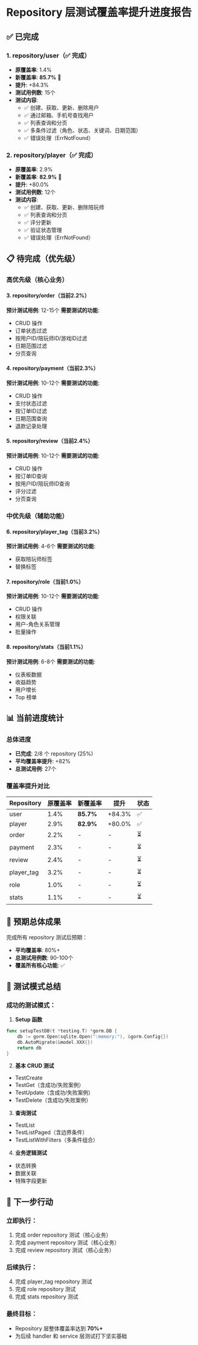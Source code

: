 # Repository 层测试覆盖率提升进度报告

## ✅ 已完成

### 1. repository/user（✅ 完成）
- **原覆盖率**: 1.4%
- **新覆盖率**: **85.7%** 🎉
- **提升**: +84.3%
- **测试用例数**: 15个
- **测试内容**:
  - ✅ 创建、获取、更新、删除用户
  - ✅ 通过邮箱、手机号查找用户
  - ✅ 列表查询和分页
  - ✅ 多条件过滤（角色、状态、关键词、日期范围）
  - ✅ 错误处理（ErrNotFound）

### 2. repository/player（✅ 完成）
- **原覆盖率**: 2.9%
- **新覆盖率**: **82.9%** 🎉
- **提升**: +80.0%
- **测试用例数**: 12个
- **测试内容**:
  - ✅ 创建、获取、更新、删除陪玩师
  - ✅ 列表查询和分页
  - ✅ 评分更新
  - ✅ 验证状态管理
  - ✅ 错误处理（ErrNotFound）

## 📋 待完成（优先级）

### 高优先级（核心业务）

#### 3. repository/order（当前2.2%）
**预计测试用例**: 12-15个
**需要测试的功能**:
- CRUD 操作
- 订单状态过滤
- 按用户ID/陪玩师ID/游戏ID过滤
- 日期范围过滤
- 分页查询

#### 4. repository/payment（当前2.3%）
**预计测试用例**: 10-12个
**需要测试的功能**:
- CRUD 操作
- 支付状态过滤
- 按订单ID过滤
- 日期范围查询
- 退款记录处理

#### 5. repository/review（当前2.4%）
**预计测试用例**: 10-12个
**需要测试的功能**:
- CRUD 操作
- 按订单ID查询
- 按用户ID/陪玩师ID查询
- 评分过滤
- 分页查询

### 中优先级（辅助功能）

#### 6. repository/player_tag（当前3.2%）
**预计测试用例**: 4-6个
**需要测试的功能**:
- 获取陪玩师标签
- 替换标签

#### 7. repository/role（当前1.0%）
**预计测试用例**: 10-12个
**需要测试的功能**:
- CRUD 操作
- 权限关联
- 用户-角色关系管理
- 批量操作

#### 8. repository/stats（当前1.1%）
**预计测试用例**: 6-8个
**需要测试的功能**:
- 仪表板数据
- 收益趋势
- 用户增长
- Top 榜单

## 📊 当前进度统计

### 总体进度
- **已完成**: 2/8 个 repository (25%)
- **平均覆盖率提升**: +82%
- **总测试用例**: 27个

### 覆盖率提升对比

| Repository | 原覆盖率 | 新覆盖率 | 提升 | 状态 |
|-----------|---------|---------|------|------|
| user      | 1.4%    | **85.7%** | +84.3% | ✅ |
| player    | 2.9%    | **82.9%** | +80.0% | ✅ |
| order     | 2.2%    | -       | -     | ⏳ |
| payment   | 2.3%    | -       | -     | ⏳ |
| review    | 2.4%    | -       | -     | ⏳ |
| player_tag| 3.2%    | -       | -     | ⏳ |
| role      | 1.0%    | -       | -     | ⏳ |
| stats     | 1.1%    | -       | -     | ⏳ |

## 🎯 预期总体成果

完成所有 repository 测试后预期：
- **平均覆盖率**: 80%+
- **总测试用例数**: 90-100个
- **覆盖所有核心功能**: ✅

## 📝 测试模式总结

### 成功的测试模式：

1. **Setup 函数**
```go
func setupTestDB(t *testing.T) *gorm.DB {
    db := gorm.Open(sqlite.Open(":memory:"), &gorm.Config{})
    db.AutoMigrate(&model.XXX{})
    return db
}
```

2. **基本 CRUD 测试**
- TestCreate
- TestGet（含成功/失败案例）
- TestUpdate（含成功/失败案例）
- TestDelete（含成功/失败案例）

3. **查询测试**
- TestList
- TestListPaged（含边界条件）
- TestListWithFilters（多条件组合）

4. **业务逻辑测试**
- 状态转换
- 数据关联
- 特殊字段更新

## 🚀 下一步行动

### 立即执行：
1. 完成 order repository 测试（核心业务）
2. 完成 payment repository 测试（核心业务）
3. 完成 review repository 测试（核心业务）

### 后续执行：
4. 完成 player_tag repository 测试
5. 完成 role repository 测试
6. 完成 stats repository 测试

### 最终目标：
- Repository 层整体覆盖率达到 **70%+**
- 为后续 handler 和 service 层测试打下坚实基础

